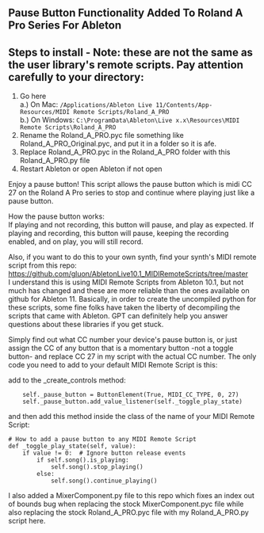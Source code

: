 ## Pause Button Functionality Added To Roland A Pro Series For Ableton

## Steps to install - Note: these are not the same as the user library's remote scripts. Pay attention carefully to your directory:
1. Go here  
   a.) On Mac: `/Applications/Ableton Live 11/Contents/App-Resources/MIDI Remote Scripts/Roland_A_PRO`  
   b.) On Windows: `C:\ProgramData\Ableton\Live x.x\Resources\MIDI Remote Scripts\Roland_A_PRO`
3. Rename the Roland_A_PRO.pyc file something like Roland_A_PRO_Original.pyc, and put it in a folder so it is afe.
4. Replace Roland_A_PRO.pyc in the Roland_A_PRO folder with this Roland_A_PRO.py file
5. Restart Ableton or open Ableton if not open

Enjoy a pause button! This script allows the pause button which is midi CC 27 on the Roland A Pro series to stop and continue where playing just like a pause button.  

How the pause button works:  
If playing and not recording, this button will pause, and play as expected.
If playing and recording, this button will pause, keeping the recording enabled, and on play, you will still record.

Also, if you want to do this to your own synth, find your synth's MIDI remote script from this repo: https://github.com/gluon/AbletonLive10.1_MIDIRemoteScripts/tree/master  
I understand this is using MIDI Remote Scripts from Ableton 10.1, but not much has changed and these are more reliable than the ones available on github for Ableton 11. Basically, in order to create the uncompiled python for these scripts, some fine folks have taken the liberty of decompiling the scripts that came with Ableton. GPT can definitely help you answer questions about these libraries if you get stuck.  

Simply find out what CC number your device's pause button is, or just assign the CC of any button that is a momentary button -not a toggle button- and replace CC 27 in my script with the actual CC number. The only code you need to add to your default MIDI Remote Script is this:  

add to the _create_controls method:  

        self._pause_button = ButtonElement(True, MIDI_CC_TYPE, 0, 27)
        self._pause_button.add_value_listener(self._toggle_play_state)  
        
and then add this method inside the class of the name of your MIDI Remote Script:  

    # How to add a pause button to any MIDI Remote Script
    def _toggle_play_state(self, value):
        if value != 0:  # Ignore button release events
            if self.song().is_playing:
                self.song().stop_playing()
            else:
                self.song().continue_playing()  

I also added a MixerComponent.py file to this repo which fixes an index out of bounds bug when replacing the stock MixerComponent.pyc file while also replacing the stock Roland_A_PRO.pyc file with my Roland_A_PRO.py script here.

